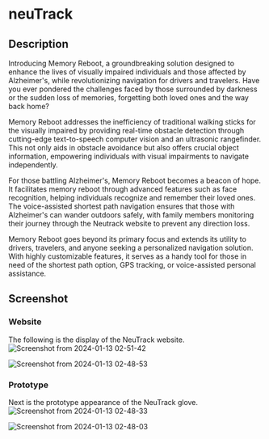 # neuTrack

## Description
Introducing Memory Reboot, a groundbreaking solution designed to enhance the lives of visually impaired individuals and those affected by Alzheimer's, while revolutionizing navigation for drivers and travelers. Have you ever pondered the challenges faced by those surrounded by darkness or the sudden loss of memories, forgetting both loved ones and the way back home?

Memory Reboot addresses the inefficiency of traditional walking sticks for the visually impaired by providing real-time obstacle detection through cutting-edge text-to-speech computer vision and an ultrasonic rangefinder. This not only aids in obstacle avoidance but also offers crucial object information, empowering individuals with visual impairments to navigate independently.

For those battling Alzheimer's, Memory Reboot becomes a beacon of hope. It facilitates memory reboot through advanced features such as face recognition, helping individuals recognize and remember their loved ones. The voice-assisted shortest path navigation ensures that those with Alzheimer's can wander outdoors safely, with family members monitoring their journey through the Neutrack website to prevent any direction loss.

Memory Reboot goes beyond its primary focus and extends its utility to drivers, travelers, and anyone seeking a personalized navigation solution. With highly customizable features, it serves as a handy tool for those in need of the shortest path option, GPS tracking, or voice-assisted personal assistance.

## Screenshot
### Website
The following is the display of the NeuTrack website.
![Screenshot from 2024-01-13 02-51-42](https://github.com/Sirund/neuTrack/assets/120204570/379bb58e-f936-490b-b0bd-43306477c308)

![Screenshot from 2024-01-13 02-48-53](https://github.com/Sirund/neuTrack/assets/120204570/9e4bc672-356c-4836-9f58-7540ae1f04ad)

### Prototype
Next is the prototype appearance of the NeuTrack glove.
![Screenshot from 2024-01-13 02-48-33](https://github.com/Sirund/neuTrack/assets/120204570/83dabb0e-111b-40d1-a033-f8f6f3103377)

![Screenshot from 2024-01-13 02-48-03](https://github.com/Sirund/neuTrack/assets/120204570/07b1559f-8b33-4b45-a2ff-ebea081bb8fa)
